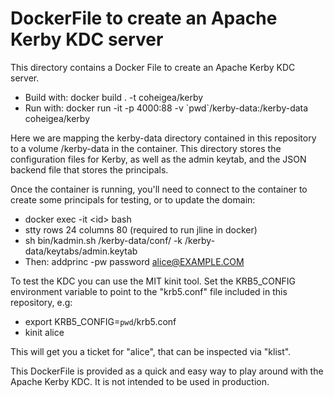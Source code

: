 # DockerFile to create an Apache Kerby KDC server

This directory contains a Docker File to create an Apache Kerby KDC server.

 * Build with: docker build . -t coheigea/kerby
 * Run with: docker run -it -p 4000:88 -v \`pwd\`/kerby-data:/kerby-data coheigea/kerby

Here we are mapping the kerby-data directory contained in this repository to
a volume /kerby-data in the container. This directory stores the configuration
files for Kerby, as well as the admin keytab, and the JSON backend file that
stores the principals.

Once the container is running, you'll need to connect to the container to
create some principals for testing, or to update the domain:

 * docker exec -it \<id\> bash
 * stty rows 24 columns 80 (required to run jline in docker)
 * sh bin/kadmin.sh /kerby-data/conf/ -k /kerby-data/keytabs/admin.keytab
 * Then: addprinc -pw password alice@EXAMPLE.COM

To test the KDC you can use the MIT kinit tool. Set the KRB5_CONFIG environment
variable to point to the "krb5.conf" file included in this repository, e.g:

 * export KRB5_CONFIG=`pwd`/krb5.conf
 * kinit alice 

This will get you a ticket for "alice", that can be inspected via "klist".

This DockerFile is provided as a quick and easy way to play around with the
Apache Kerby KDC. It is not intended to be used in production.

